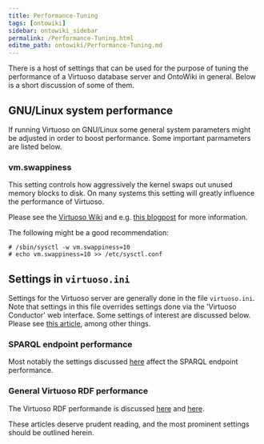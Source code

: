 ```yaml
---
title: Performance-Tuning
tags: [ontowiki]
sidebar: ontowiki_sidebar
permalink: /Performance-Tuning.html
editme_path: ontowiki/Performance-Tuning.md
---
```

There is a host of settings that can be used for the purpose of tuning the performance of a Virtuoso database server and OntoWiki in general. Below is a short discussion of some of them.

## GNU/Linux system performance

If running Virtuoso on GNU/Linux some general system parameters might be adjusted in order to boost performance. Some important parmameters are listed below.

### vm.swappiness

This setting controls how aggressively the kernel swaps out unused memory blocks to disk. On many systems this setting will greatly influence the performance of Virtuoso.

Please see the [Virtuoso Wiki](http://virtuoso.openlinksw.com/dataspace/doc/dav/wiki/Main/VirtRDFPerformanceTuning#"swappiness") and e.g. [this blogpost](http://unixfoo.blogspot.no/2007/11/linux-performance-tuning.html) for more information.

The following might be a good recommendation:

```shell
# /sbin/sysctl -w vm.swappiness=10
# echo vm.swappiness=10 >> /etc/sysctl.conf
```

## Settings in ```virtuoso.ini```

Settings for the Virtuoso server are generally done in the file ```virtuoso.ini```. Note that settings in this file overrides settings done via the 'Virtuoso Conductor' web interface. Some settings of interest are discussed below. Please see [this article](http://docs.openlinksw.com/virtuoso/rdfperformancetuning.html), among other things.

### SPARQL endpoint performance

Most notably the settings discussed [here](http://virtuoso.openlinksw.com/dataspace/doc/dav/wiki/Main/VirtSPARQLEndpointProtection) affect the SPARQL endpoint performance.

### General Virtuoso RDF performance

The Virtuoso RDF performande is discussed [here](http://virtuoso.openlinksw.com/dataspace/doc/dav/wiki/Main/VirtRDFPerformanceTuning) and [here](http://docs.openlinksw.com/virtuoso/rdfperformancetuning.html).

These articles deserve prudent reading, and the most prominent settings should be outlined herein.